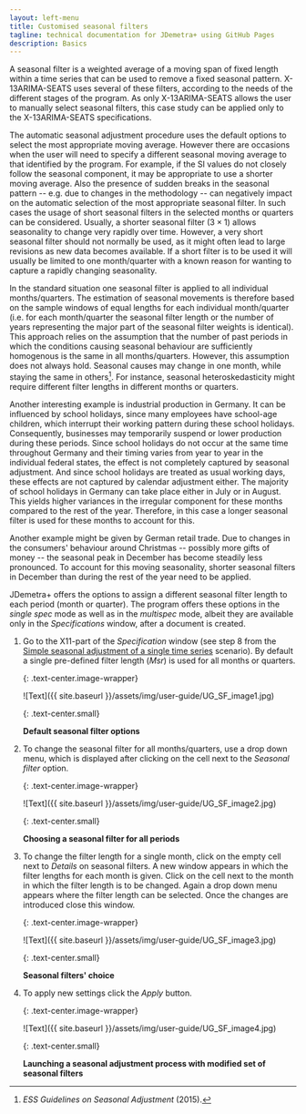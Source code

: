```yaml
---
layout: left-menu
title: Customised seasonal filters
tagline: technical documentation for JDemetra+ using GitHub Pages
description: Basics
--- 
```


A seasonal filter is a weighted average of a moving span of fixed length
within a time series that can be used to remove a fixed seasonal pattern.
X-13ARIMA-SEATS uses several of these filters, according to the needs of
the different stages of the program. As only X-13ARIMA-SEATS allows the
user to manually select seasonal filters, this case study can be
applied only to the X-13ARIMA-SEATS specifications.

The automatic seasonal adjustment procedure uses the default
options to select the most appropriate moving average. However there are
occasions when the user will need to specify a different seasonal moving
average to that identified by the program. For example, if the SI values
do not closely follow the seasonal component, it may be appropriate to
use a shorter moving average. Also the presence of sudden breaks in
the seasonal pattern -- e.g. due to changes in the methodology -- can
negatively impact on the automatic selection of the most appropriate
seasonal filter. In such cases the usage of short seasonal filters in
the selected months or quarters can be considered. Usually, a shorter
seasonal filter $(3 \times 1)$ allows seasonality to change very rapidly
over time. However, a very short seasonal filter should not normally be
used, as it might often lead to large revisions as new data becomes
available. If a short filter is to be used it will usually be limited to one
month/quarter with a known reason for wanting to capture
a rapidly changing seasonality.

In the standard situation one seasonal filter is applied to all
individual months/quarters. The estimation of seasonal movements is
therefore based on the sample windows of equal lengths for each
individual month/quarter (i.e. for each month/quarter the seasonal
filter length or the number of years representing the major part of the
seasonal filter weights is identical). This approach relies on the
assumption that the number of past periods in which the conditions
causing seasonal behaviour are sufficiently homogenous is the same in
all months/quarters. However, this assumption does not always hold.
Seasonal causes may change in one month, while staying the same in
others[^1]. For instance, seasonal heteroskedasticity might require
different filter lengths in different months or quarters.

Another interesting example is industrial production in Germany. It can
be influenced by school holidays, since many employees have
school-age children, which interrupt their working pattern during these
school holidays. Consequently, businesses may temporarily suspend or lower
production during these periods. Since school holidays do not occur at the same time
throughout Germany and their timing varies from year to year in the
individual federal states, the effect is not completely captured by
seasonal adjustment. And since school holidays are treated as usual
working days, these effects are not captured by calendar adjustment
either. The majority of school holidays in Germany can take place either
in July or in August. This yields higher variances in the irregular
component for these months compared to the rest of the year. Therefore,
in this case a longer seasonal filter is used for these months to account for
this.

Another example might be given by German retail trade. Due to changes in
the consumers' behaviour around Christmas -- possibly more gifts of money
-- the seasonal peak in December has become steadily less pronounced. To
account for this moving seasonality, shorter seasonal filters in
December than during the rest of the year need to be applied.

JDemetra+ offers the options to assign a different seasonal filter
length to each period (month or quarter). The program offers these
options in the *single spec* mode as well as in the *multispec* mode,
albeit they are available only in the *Specifications* window, after a
document is created.

1.  Go to the X11-part of the *Specification* window (see step 8 from the [Simple seasonal adjustment of a single time series](../case-studies/simplesa-single.html) scenario). 
    By default a single pre-defined filter length (*Msr*) is used
    for all months or quarters.

	{: .text-center.image-wrapper}

	![Text]({{ site.baseurl }}/assets/img/user-guide/UG_SF_image1.jpg)

	{: .text-center.small}

	**Default seasonal filter options**

2.  To change the seasonal filter for all months/quarters, use a drop
    down menu, which is displayed after clicking on the cell next to the
    *Seasonal filter* option.

	{: .text-center.image-wrapper}

	![Text]({{ site.baseurl }}/assets/img/user-guide/UG_SF_image2.jpg)

	{: .text-center.small}

	**Choosing a seasonal filter for all periods**

3.  To change the filter length for a single month, click on the empty
    cell next to *Details* on seasonal filters. A new window appears in
    which the filter lengths for each month is given. Click on the cell
    next to the month in which the filter length is to be changed. Again
    a drop down menu appears where the filter length can be selected.
    Once the changes are introduced close this window.

	{: .text-center.image-wrapper}

	![Text]({{ site.baseurl }}/assets/img/user-guide/UG_SF_image3.jpg)

	{: .text-center.small}

	**Seasonal filters' choice**

4.  To apply new settings click the *Apply* button.

	{: .text-center.image-wrapper}

	![Text]({{ site.baseurl }}/assets/img/user-guide/UG_SF_image4.jpg)

	{: .text-center.small}

	**Launching a seasonal adjustment process with modified set of seasonal filters**



[^1]: *ESS Guidelines on Seasonal Adjustment* (2015).
